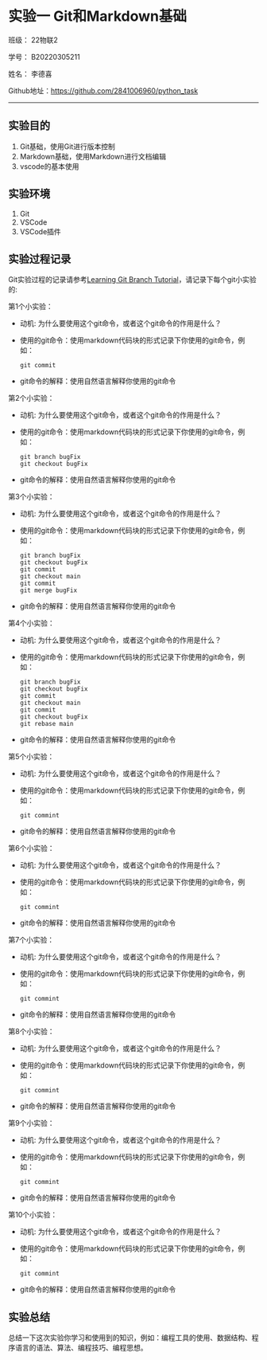 # 实验一 Git和Markdown基础

班级： 22物联2

学号： B20220305211

姓名： 李德喜

Github地址：<https://github.com/2841006960/python_task>

---

## 实验目的

1. Git基础，使用Git进行版本控制
2. Markdown基础，使用Markdown进行文档编辑
3. vscode的基本使用

## 实验环境

1. Git
2. VSCode
3. VSCode插件

## 实验过程记录

Git实验过程的记录请参考[Learning Git Branch Tutorial](https://github.com/zhoujing204/python_course/blob/main/Labs/LearningGitBranch-Tutorial.md)，请记录下每个git小实验的:

第1个小实验：
- 动机: 为什么要使用这个git命令，或者这个git命令的作用是什么？

- 使用的git命令：使用markdown代码块的形式记录下你使用的git命令，例如：

  ```shell
  git commit
  ```

- git命令的解释：使用自然语言解释你使用的git命令
  
第2个小实验：
- 动机: 为什么要使用这个git命令，或者这个git命令的作用是什么？

- 使用的git命令：使用markdown代码块的形式记录下你使用的git命令，例如：

  ```shell
  git branch bugFix
  git checkout bugFix
  ```
- git命令的解释：使用自然语言解释你使用的git命令
  
第3个小实验：
- 动机: 为什么要使用这个git命令，或者这个git命令的作用是什么？

- 使用的git命令：使用markdown代码块的形式记录下你使用的git命令，例如：

  ```shell
  git branch bugFix
  git checkout bugFix
  git commit
  git checkout main
  git commit
  git merge bugFix
  ```
- git命令的解释：使用自然语言解释你使用的git命令
  
第4个小实验：
- 动机: 为什么要使用这个git命令，或者这个git命令的作用是什么？

- 使用的git命令：使用markdown代码块的形式记录下你使用的git命令，例如：

  ```shell
  git branch bugFix
  git checkout bugFix
  git commit
  git checkout main
  git commit
  git checkout bugFix
  git rebase main
  ```
- git命令的解释：使用自然语言解释你使用的git命令
  
第5个小实验：
- 动机: 为什么要使用这个git命令，或者这个git命令的作用是什么？

- 使用的git命令：使用markdown代码块的形式记录下你使用的git命令，例如：

  ```shell
  git commint
  ```
- git命令的解释：使用自然语言解释你使用的git命令
  
第6个小实验：
- 动机: 为什么要使用这个git命令，或者这个git命令的作用是什么？

- 使用的git命令：使用markdown代码块的形式记录下你使用的git命令，例如：

  ```shell
  git commint
  ```
- git命令的解释：使用自然语言解释你使用的git命令
  
第7个小实验：
- 动机: 为什么要使用这个git命令，或者这个git命令的作用是什么？

- 使用的git命令：使用markdown代码块的形式记录下你使用的git命令，例如：

  ```shell
  git commint
  ```
- git命令的解释：使用自然语言解释你使用的git命令
  
第8个小实验：
- 动机: 为什么要使用这个git命令，或者这个git命令的作用是什么？

- 使用的git命令：使用markdown代码块的形式记录下你使用的git命令，例如：

  ```shell
  git commint
  ```
- git命令的解释：使用自然语言解释你使用的git命令
  
第9个小实验：
- 动机: 为什么要使用这个git命令，或者这个git命令的作用是什么？

- 使用的git命令：使用markdown代码块的形式记录下你使用的git命令，例如：

  ```shell
  git commint
  ```
- git命令的解释：使用自然语言解释你使用的git命令
  
第10个小实验：
- 动机: 为什么要使用这个git命令，或者这个git命令的作用是什么？

- 使用的git命令：使用markdown代码块的形式记录下你使用的git命令，例如：

  ```shell
  git commint
  ```
- git命令的解释：使用自然语言解释你使用的git命令

## 实验总结

总结一下这次实验你学习和使用到的知识，例如：编程工具的使用、数据结构、程序语言的语法、算法、编程技巧、编程思想。
